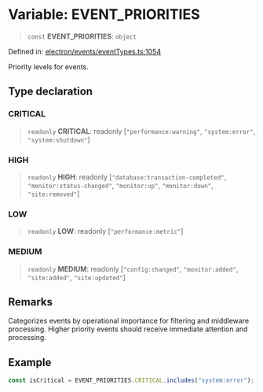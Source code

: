 # Variable: EVENT\_PRIORITIES

> `const` **EVENT\_PRIORITIES**: `object`

Defined in: [electron/events/eventTypes.ts:1054](https://github.com/Nick2bad4u/Uptime-Watcher/blob/main/electron/events/eventTypes.ts#L1054)

Priority levels for events.

## Type declaration

### CRITICAL

> `readonly` **CRITICAL**: readonly \[`"performance:warning"`, `"system:error"`, `"system:shutdown"`\]

### HIGH

> `readonly` **HIGH**: readonly \[`"database:transaction-completed"`, `"monitor:status-changed"`, `"monitor:up"`, `"monitor:down"`, `"site:removed"`\]

### LOW

> `readonly` **LOW**: readonly \[`"performance:metric"`\]

### MEDIUM

> `readonly` **MEDIUM**: readonly \[`"config:changed"`, `"monitor:added"`, `"site:added"`, `"site:updated"`\]

## Remarks

Categorizes events by operational importance for filtering and middleware
processing. Higher priority events should receive immediate attention and
processing.

## Example

```typescript
const isCritical = EVENT_PRIORITIES.CRITICAL.includes("system:error");
```
